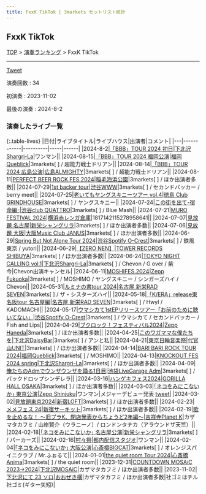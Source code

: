 ```yaml
---
title: FxxK TikTok | 3markets セットリスト統計
---
```

## FxxK TikTok


[TOP](/setlist/) > [演奏ランキング](songs.html) > FxxK TikTok

___

<a href="https://twitter.com/share?ref_src=twsrc%5Etfw" data-text="3markets[ ]セットリスト > FxxK TikTok" class="twitter-share-button" data-via="3markets" data-hashtags="3markets" data-related="3markets" data-show-count="false">Tweet</a>

演奏回数
: 34

初演奏
: 2023-11-02

最後の演奏
: 2024-8-2









### 演奏したライブ一覧

{:.table-lives}
|日付|ライブタイトル|ライブハウス|出演者|コメント|
|---|------------|----------|-----|------|
|<span class="nowrap">2024-8-2</span>|[「BBB」TOUR 2024	初日](live136.html)|[下北沢Shargri-La](livehouse012.html)|ワンマン||
|<span class="nowrap">2024-08-15</span>|[「BBB」TOUR 2024 福岡公演](live139.html)|[福岡Queblick](livehouse054.html)|3markets[ ] / 超能力戦士ドリアン||
|<span class="nowrap">2024-08-14</span>|[「BBB」TOUR 2024 広島公演](live138.html)|[広島ALMIGHTY](livehouse088.html)|3markets[ ] / 超能力戦士ドリアン||
|<span class="nowrap">2024-08-11</span>|[PERFECT BEER ROCK FES 2024](live137.html)|[稲毛海浜公園](livehouse087.html)|3markets[ ] / ほか出演者多数||
|<span class="nowrap">2024-07-29</span>|[1st backer tour](live135.html)|[渋谷WWW](livehouse036.html)|3markets[ ] / セカンドバッカー / berry meet||
|<span class="nowrap">2024-07-25</span>|[老いてもヤングスキニーツアー vol.4](live133.html)|[徳島 Club GRINDHOUSE](livehouse085.html)|3markets[ ] / ヤングスキニー||
|<span class="nowrap">2024-07-24</span>|[この街を出て-宿命編-](live132.html)|[渋谷club QUATTRO](livehouse002.html)|3markets[ ] / Blue Mash||
|<span class="nowrap">2024-07-21</span>|[MURO FESTIVAL 2024](live131.html)|[横浜赤レンガ倉庫](livehouse062.html)|1817142115278958641||
|<span class="nowrap">2024-07-07</span>|[見放題 名古屋](live130.html)|[新栄シャングリラ](livehouse071.html)|3markets[ ] / ほか出演者多数||
|<span class="nowrap">2024-07-06</span>|[見放題 大阪](live129.html)|[大阪Music Club JANUS](livehouse016.html)|3markets[ ] / ほか出演者多数||
|<span class="nowrap">2024-06-29</span>|[Spring But Not Alone Tour 2024](live127.html)|[渋谷Spotify O-Crest](livehouse008.html)|3markets[ ] / 鉄風東京 / yutori||
|<span class="nowrap">2024-06-29</span>|[【ZERO NEN】](live128.html)|[TOWER RECORDS SHIBUYA](livehouse084.html)|3markets[ ] / ほか出演者多数||
|<span class="nowrap">2024-06-24</span>|[TOKYO NIGHT CALLING vol.1](live126.html)|[下北沢Shargri-La](livehouse012.html)|3markets[ ] / Chevon / G over / 紫 今|Chevon出演キャンセル|
|<span class="nowrap">2024-06-11</span>|[MOSHIFES.2024](live124.html)|[Zepp Fukuoka](livehouse082.html)|3markets[ ] / MOSHIMO / ヤングスキニー / シンガーズハイ / Chevon||
|<span class="nowrap">2024-05-31</span>|[ルミナの書tour 2024](live122.html)|[名古屋 新栄RAD SEVEN](livehouse023.html)|3markets[ ] / ザ・シスターズハイ||
|<span class="nowrap">2024-05-18</span>|[「K/ERA」release東名阪tour 名古屋編](live120.html)|[名古屋 新栄RAD SEVEN](livehouse023.html)|3markets[ ] / Hwyl /  KADOMACHI||
|<span class="nowrap">2024-05-17</span>|[ウマシカて1stEPリリースツアー「お前のために聴いてない」](live119.html)|[渋谷Spotify O-Crest](livehouse008.html)|3markets[ ] / ウマシカて / セカンドバッカー / Fish and Lips||
|<span class="nowrap">2024-04-29</span>|[ブクロック！フェスティバル2024](live116.html)|[Zepp Haneda](livehouse077.html)|3markets[ ] / ほか出演者多数||
|<span class="nowrap">2024-04-25</span>|[このワガママな僕たちを](live115.html)|[下北沢DaisyBar](livehouse076.html)|3markets[ ] / アンと私||
|<span class="nowrap">2024-04-21</span>|[東京日輪音楽祭](live114.html)|[代官山UNIT](livehouse075.html)|3markets[ ] / ほか出演者多数||
|<span class="nowrap">2024-04-14</span>|[BARI BARI ROCK TOUR 2024](live113.html)|[福岡Queblick](livehouse054.html)|3markets[ ] / MOSHIMO||
|<span class="nowrap">2024-04-13</span>|[KNOCKOUT FES 2024 spring](live112.html)|[下北沢Shargri-La](livehouse012.html)|3markets[ ] / ほか出演者多数||
|<span class="nowrap">2024-04-09</span>|[俺たちのAdmでウンザウンザを踊る1日目](live111.html)|[池袋LiveGarage Adm](livehouse006.html)|3markets[ ] / バックドロップシンデレラ||
|<span class="nowrap">2024-03-16</span>|[ハンゲキフェス2024](live109.html)|[GORILLA HALL OSAKA](livehouse073.html)|3markets[ ] / ほか出演者多数||
|<span class="nowrap">2024-03-03</span>|[｢ネコをみにこないか｣ 東京公演](live108.html)|[Zepp Shinjuku](livehouse072.html)|ワンマン|メジャーデビュー発表 [tweet](https://twitter.com/3markets/status/1764265814885339622)|
|<span class="nowrap">2024-03-02</span>|[見放題東京2024](live107.html)|[新宿LOFT](livehouse041.html)|3markets[ ] / ほか出演者多数||
|<span class="nowrap">2024-02-23</span>|[メメフェス 24](live106.html)|[新宿サーキット](livehouse030.html)|3markets[ ] / ほか出演者多数||
|<span class="nowrap">2024-02-19</span>|[歌を止めるな！ 〜旧プラK、閉店発表からちょうど2年編〜](live105.html)|[吉祥寺Planet K](livehouse003.html)|カザマタカフミ / 山岸賢介（ウラニーノ）/ ロンドンタナカ（アラウンドザ天竺）||
|<span class="nowrap">2024-02-18</span>|[｢ネコをみにこないか｣ 名古屋公演](live103.html)|[新栄シャングリラ](livehouse071.html)|3markets[ ] / パーカーズ||
|<span class="nowrap">2024-02-16</span>|[村々祭](live104.html)|[都内配信スタジオ](livehouse070.html)|ワンマン||
|<span class="nowrap">2024-02-04</span>|[｢ネコをみにこないか｣ 大阪公演](live102.html)|[心斎橋BIGCAT](livehouse055.html)|3markets[ ] / オレンジスパイニクラブ / Mr.ふぉるて||
|<span class="nowrap">2024-01-01</span>|[the quiet room Tour 2024](live123.html)|[心斎橋Anima](livehouse081.html)|3markets[ ] / the quiet room||
|<span class="nowrap">2023-12-31</span>|[COUNTDOWN MOSAiC 2023→2024](live099.html)|[下北沢MOSAiC](livehouse011.html)|カザマタカフミ / ほか出演者多数||
|<span class="nowrap">2023-11-02</span>|[下北沢にて 23 ソロ](live092.html)|[おおぜき横](livehouse069.html)|カザマタカフミ / ほか出演者多数|社ゴミはチル社ゴミ(ギター矢矧)|



<script async src="https://platform.twitter.com/widgets.js" charset="utf-8"></script>